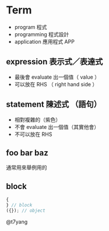 # Term

- program 程式
- programming 程式設計
- application 應用程式 APP

## expression 表示式／表達式

- 最後會 evaluate 出一個值（ value ）
- 可以放在 RHS （ right hand side ）

## statement 陳述式 （語句）

- 相對複雜的（紫色）
- 不會 evaluate 出一個值（其實他會）
- 不可以放在 RHS

## foo bar baz

通常用來舉例用的

## block

```js
{
} // block
({}); // object
```

@t7yang
